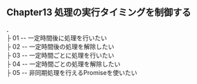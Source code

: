## Chapter13 処理の実行タイミングを制御する

**.**<br>
├ 01 -- 一定時間後に処理を行いたい<br>
├ 02 -- 一定時間後の処理を解除したい<br>
├ 03 -- 一定時間ごとに処理を行いたい<br>
├ 04 -- 一定時間ごとの処理を解除したい<br>
├ 05 -- 非同期処理を行えるPromiseを使いたい
